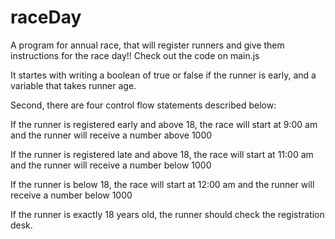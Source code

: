 # raceDay
A program for annual race, that will register runners and give them instructions for the race day!!
Check out the code on main.js

It startes with writing a boolean of true or false if the runner is early, and a variable that takes runner age.

Second, there are four control flow statements described below:

If the runner is registered early and above 18, the race will start at 9:00 am and the runner will receive a number above 1000

If the runner is registered late and above 18, the race will start at 11:00 am and the runner will receive a number below 1000

If the runner is below 18, the race will start at 12:00 am and the runner will receive a number below 1000

If the runner is exactly 18 years old, the runner should check the registration desk.
